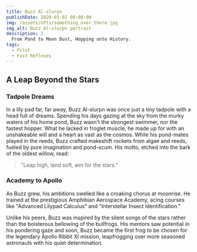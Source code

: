 ```yaml
---
title: Buzz Al-slurpn
publishDate: 2020-03-02 00:00:00
img: /assets/nfts/something_over_there.jpg
img_alt: Buzz Al-slurpn portrait
description: |
  From Pond to Moon Dust, Hopping onto History.
tags:
  - Pilot
  - Fast Reflexes
---
```


## A Leap Beyond the Stars
### Tadpole Dreams
In a lily pad far, far away, Buzz Al-slurpn was once just a tiny tadpole with a head full of dreams. Spending his days gazing at the sky from the murky waters of his home pond, Buzz wasn't the strongest swimmer, nor the fastest hopper. What he lacked in froglet muscle, he made up for with an unshakeable will and a heart as vast as the cosmos. While his pond-mates played in the reeds, Buzz crafted makeshift rockets from algae and reeds, fueled by pure imagination and pond-scum. His motto, etched into the bark of the oldest willow, read:

> "Leap high, land soft, aim for the stars."

### Academy to Apollo
As Buzz grew, his ambitions swelled like a croaking chorus at moonrise. He trained at the prestigious Amphibian Aerospace Academy, acing courses like "Advanced Lilypad Calculus" and "Interstellar Insect Identification."

Unlike his peers, Buzz was inspired by the silent songs of the stars rather than the boisterous bellowing of the bullfrogs. His mentors saw potential in his pondering gaze and soon, Buzz became the first frog to be chosen for the legendary Apollo Ribbit XI mission, leapfrogging over more seasoned astronauts with his quiet determination.


